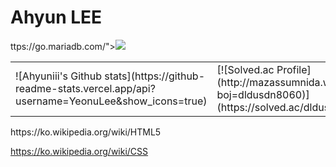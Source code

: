 <!--
**ahyuniii/ahyuniii** is a ✨ _special_ ✨ repository because its `README.md` (this file) appears on your GitHub profile.

Here are some ideas to get you started:

- 🔭 I’m currently working on ...
- 🌱 I’m currently learning ...
- 👯 I’m looking to collaborate on ...
- 🤔 I’m looking for help with ...
- 💬 Ask me about ...
- 📫 How to reach me: ...
- 😄 Pronouns: ...
- ⚡ Fun fact: ...
-->
# Ahyun LEE
ttps://go.mariadb.com/"><img src="https://img.shields.io/badge/MariaDB-003545?style=flat-square&amp;logo=MariaDB&amp;logoColor=white" /></a>

<table>
<td>
![Ahyuniii's Github stats](https://github-readme-stats.vercel.app/api?username=YeonuLee&show_icons=true)
</td>
<td>
[![Solved.ac Profile](http://mazassumnida.wtf/api/v2/generate_badge?boj=dldusdn8060)](https://solved.ac/dldusdn8060/)
</td>
<table>
https://ko.wikipedia.org/wiki/HTML5

https://ko.wikipedia.org/wiki/CSS









